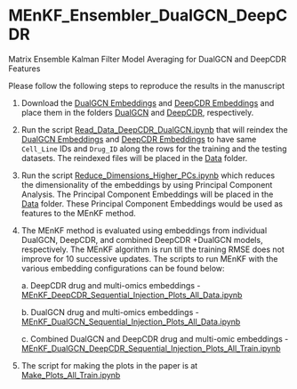 # MEnKF_Ensembler_DualGCN_DeepCDR
Matrix Ensemble Kalman Filter Model Averaging for DualGCN and DeepCDR Features

Please follow the following steps to reproduce the results in the manuscript

1. Download the [DualGCN Embeddings](https://drive.google.com/drive/folders/1Cree-pkbQ_UxBF4pXaNoaf6TnYnQyAKr?usp=drive_link) and [DeepCDR Embeddings](https://drive.google.com/drive/folders/1W8aIdWcW_yeaXwajWOcWXMH2RQHP0FWc?usp=drive_link) and place them in the folders [DualGCN](https://github.com/Ved-Piyush/MEnKF_Ensembler_DualGCN_DeepCDR/tree/main/DualGCN) and [DeepCDR](https://github.com/Ved-Piyush/MEnKF_Ensembler_DualGCN_DeepCDR/tree/main/DeepCDR), respectively.

2. Run the script [Read_Data_DeepCDR_DualGCN.ipynb](https://github.com/Ved-Piyush/MEnKF_Ensembler_DualGCN_DeepCDR/blob/main/Data_Preprocessing_Scripts/Read_Data_DeepCDR_DualGCN.ipynb) that will reindex the [DualGCN Embeddings](https://drive.google.com/drive/folders/1Cree-pkbQ_UxBF4pXaNoaf6TnYnQyAKr?usp=drive_link) and [DeepCDR Embeddings](https://drive.google.com/drive/folders/1W8aIdWcW_yeaXwajWOcWXMH2RQHP0FWc?usp=drive_link) to have same `Cell_Line` IDs and `Drug_ID` along the rows for the training and the testing datasets. The reindexed files will be placed in the [Data](https://github.com/Ved-Piyush/MEnKF_Ensembler_DualGCN_DeepCDR/tree/main/Data) folder.

3. Run the script [Reduce_Dimensions_Higher_PCs.ipynb](https://github.com/Ved-Piyush/MEnKF_Ensembler_DualGCN_DeepCDR/blob/main/Data_Preprocessing_Scripts/Reduce_Dimensions_Higher_PCs.ipynb) which reduces the dimensionality of the embeddings by using Principal Component Analysis. The Principal Component Embeddings will be placed in the [Data](https://github.com/Ved-Piyush/MEnKF_Ensembler_DualGCN_DeepCDR/tree/main/Data) folder. These Principal Component Embeddings would be used as features to the MEnKF method.

4. The MEnKF method is evaluated using embeddings from individual DualGCN, DeepCDR, and combined DeepCDR +DualGCN models, respectively. The MEnKF algorithm is run till the training RMSE does not improve for 10 successive updates. The scripts to run MEnKF with the various embedding configurations can be found below:
   
   a. DeepCDR drug and multi-omics embeddings - [MEnKF_DeepCDR_Sequential_Injection_Plots_All_Data.ipynb
](https://github.com/Ved-Piyush/MEnKF_Ensembler_DualGCN_DeepCDR/blob/main/MEnKF_Scripts/MEnKF_DeepCDR_Sequential_Injection_Plots_All_Data.ipynb) 

   b. DualGCN drug and multi-omics embeddings - [MEnKF_DualGCN_Sequential_Injection_Plots_All_Data.ipynb
](https://github.com/Ved-Piyush/MEnKF_Ensembler_DualGCN_DeepCDR/blob/main/MEnKF_Scripts/MEnKF_DualGCN_Sequential_Injection_Plots_All_Data.ipynb) 

   c. Combined DualGCN and DeepCDR drug and multi-omic embeddings - [MEnKF_DualGCN_DeepCDR_Sequential_Injection_Plots_All_Train.ipynb](https://github.com/Ved-Piyush/MEnKF_Ensembler_DualGCN_DeepCDR/blob/main/MEnKF_Scripts/MEnKF_DualGCN_DeepCDR_Sequential_Injection_Plots_All_Train.ipynb) 

5. The script for making the plots in the paper is at [Make_Plots_All_Train.ipynb
](https://github.com/Ved-Piyush/MEnKF_Ensembler_DualGCN_DeepCDR/blob/main/MEnKF_Scripts/Make_Plots_All_Train.ipynb)
